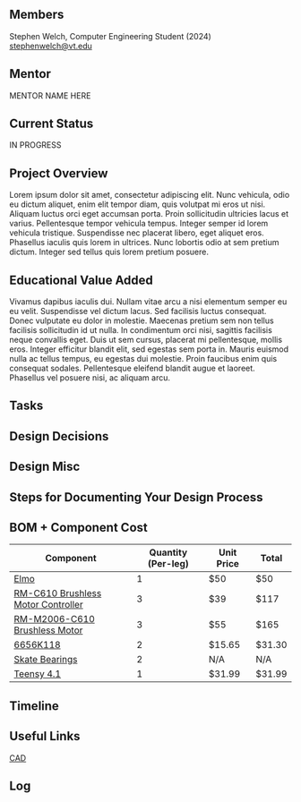 ## Members
Stephen Welch, Computer Engineering Student (2024)
stephenwelch@vt.edu

## Mentor
MENTOR NAME HERE

## Current Status
IN PROGRESS

## Project Overview

Lorem ipsum dolor sit amet, consectetur adipiscing elit. Nunc vehicula, odio eu dictum aliquet, enim elit tempor diam, quis volutpat mi eros ut nisi. Aliquam luctus orci eget accumsan porta. Proin sollicitudin ultricies lacus et varius. Pellentesque tempor vehicula tempus. Integer semper id lorem vehicula tristique. Suspendisse nec placerat libero, eget aliquet eros. Phasellus iaculis quis lorem in ultrices. Nunc lobortis odio at sem pretium dictum. Integer sed tellus quis lorem pretium posuere.

## Educational Value Added

Vivamus dapibus iaculis dui. Nullam vitae arcu a nisi elementum semper eu eu velit. Suspendisse vel dictum lacus. Sed facilisis luctus consequat. Donec vulputate eu dolor in molestie. Maecenas pretium sem non tellus facilisis sollicitudin id ut nulla. In condimentum orci nisi, sagittis facilisis neque convallis eget. Duis ut sem cursus, placerat mi pellentesque, mollis eros. Integer efficitur blandit elit, sed egestas sem porta in. Mauris euismod nulla ac tellus tempus, eu egestas dui molestie. Proin faucibus enim quis consequat sodales. Pellentesque eleifend blandit augue et laoreet. Phasellus vel posuere nisi, ac aliquam arcu.

## Tasks

<!-- Your Text Here. You may work with your mentor on this later when they are assigned -->

## Design Decisions

<!-- Your Text Here. You may work with your mentor on this later when they are assigned -->

## Design Misc



## Steps for Documenting Your Design Process

<!-- Your Text Here. You may work with your mentor on this later when they are assigned -->

## BOM + Component Cost
|Component|Quantity (Per-leg)|Unit Price|Total|
|---------|------------------|----------|-----|
|[Elmo](https://www.amazon.com/Sesame-Street-Tickliest-Laughing-Toddlers/dp/B08TJ44LR9/ref=sr_1_2?crid=1QN8HDIISQ9N2&keywords=tickle+me+elmo&qid=1697677883&s=toys-and-games&sprefix=tickle+me+elmo%2Ctoys-and-games%2C90&sr=1-2)|1|$50|$50|
|[RM-C610 Brushless Motor Controller](https://store.dji.com/product/rm-c610-brushless-dc-motor-speed-control)|3|$39|$117|
|[RM-M2006-C610 Brushless Motor](https://store.dji.com/product/rm-m2006-p36-brushless-motor)|3|$55|$165|
|[6656K118](https://www.mcmaster.com/products/bearings/ball-bearings~/ultra-thin-ball-bearings-6/)|2|$15.65|$31.30|
|[Skate Bearings](https://www.amazon.com/gp/product/B08YN6WQXR/ref=sw_img_1?smid=AED51UXSJ2INU&psc=1)|2|N/A|N/A|
|[Teensy 4.1](https://www.amazon.com/PJRC-Teensy-4-1-Without-Pins/dp/B088D3FWR7)|1|$31.99|$31.99|
## Timeline

<!-- Your Text Here. You may work with your mentor on this later when they are assigned -->

## Useful Links

[CAD](https://cad.onshape.com/documents/4743a97557c0a80d1585b0a7/w/82680a303504770a7b3fa862)

## Log

<!-- Your Text Here. You may work with your mentor on this later when they are assigned -->
